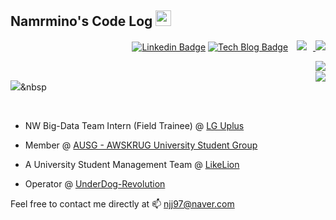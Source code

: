 ## Namrmino's Code Log <img src="https://media.giphy.com/media/hvRJCLFzcasrR4ia7z/giphy.gif" width="25px">

<div align=right>
    
[![Linkedin Badge](https://img.shields.io/badge/-LinkedIn-blue?style=flat-square&logo=Linkedin&logoColor=white&link=https://www.linkedin.com/in/jeongjaenam/)](https://www.linkedin.com/in/jeongjaenam/)
[![Tech Blog Badge](http://img.shields.io/badge/-Tech%20blog-black?style=flat-square&logo=github&link=https://namrmino.tistory.com/)](https://namrmino.tistory.com/)
<a href="https://www.instagram.com/namrmino/">
    <img 
        src="http://img.shields.io/badge/-Instagram-black?style=flat&logo=Instagram&link=https://www.instagram.com/namrmino/"
        style="height : auto; margin-left : 10px; margin-right : 10px;"/>
</a>
<a href="https://hits.seeyoufarm.com"/>
  <img src="https://hits.seeyoufarm.com/api/count/incr/badge.svg?url=https://github.com/namrmino"/>
</a>

</div>

<img align='right' src="https://github-readme-stats.vercel.app/api/top-langs/?username=namrmino&layout=compact&hide=Jupyter%20notebook">
<br>
<img align='right' src="https://github-readme-stats.vercel.app/api?username=namrmino&count_private=true&show_icons=true">


<img src="https://img.shields.io/badge/Python-AD5C51?style=flat-square&logo=GitHub&logoColor=white"/></a>&nbsp

<br> 

- NW Big-Data Team Intern (Field Trainee)
@ [LG Uplus](http://www.uplus.co.kr/cmg/kore/info/pklu/RetrievePkLuIntroduce.hpi?mid=10349)

- Member
@ [AUSG - AWSKRUG University Student Group](https://ausg.me/)

- A University Student Management Team
@ [LikeLion](https://www.likelion.net/)

- Operator
@ [UnderDog-Revolution](https://www.notion.so/UnderDog-Revolution-156b01ee50e544a88cb0f2de6de943a9)


Feel free to contact me directly at 📫 njj97@naver.com
